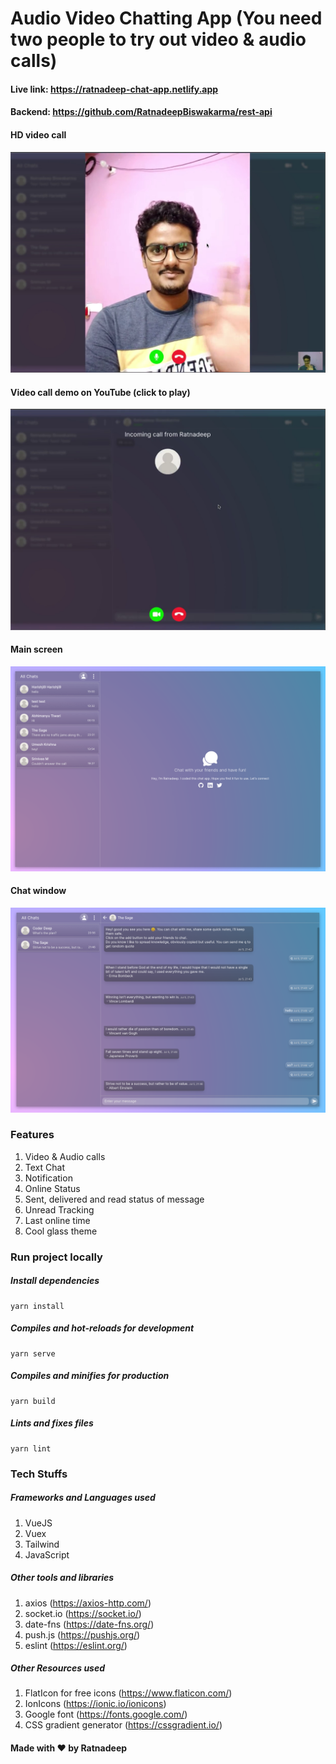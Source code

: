 # Audio Video Chatting App (You need two people to try out video & audio calls)

#### Live link: https://ratnadeep-chat-app.netlify.app

#### Backend: https://github.com/RatnadeepBiswakarma/rest-api

#### HD video call

<img src="./public/screenshots/in%20call%20demo.png" alt="Demo of ongoing call">

#### Video call demo on YouTube (click to play)

[![Video Call Demo](./public/screenshots/video%20call%20thumbnail.png)](https://www.youtube.com/watch?v=I4F1nVg4cfo)

#### Main screen

<img src="./public/screenshots/main%20screen.png" alt="Main screenshot">

#### Chat window

<img src="./public/screenshots/chat%20demo.png" alt="Chat screenshot">

### Features

1. Video & Audio calls
2. Text Chat
3. Notification
4. Online Status
5. Sent, delivered and read status of message
6. Unread Tracking
7. Last online time
8. Cool glass theme

### Run project locally

##### Install dependencies

```
yarn install
```

##### Compiles and hot-reloads for development

```
yarn serve
```

##### Compiles and minifies for production

```
yarn build
```

##### Lints and fixes files

```
yarn lint
```

### Tech Stuffs

##### Frameworks and Languages used

1. VueJS
2. Vuex
3. Tailwind
4. JavaScript

##### Other tools and libraries

1. axios (https://axios-http.com/)
2. socket.io (https://socket.io/)
3. date-fns (https://date-fns.org/)
4. push.js (https://pushjs.org/)
5. eslint (https://eslint.org/)

##### Other Resources used

1. FlatIcon for free icons (https://www.flaticon.com/)
2. IonIcons (https://ionic.io/ionicons)
3. Google font (https://fonts.google.com/)
4. CSS gradient generator (https://cssgradient.io/)

#### Made with ❤ by Ratnadeep
